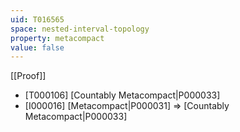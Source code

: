 ```yaml
---
uid: T016565
space: nested-interval-topology
property: metacompact
value: false
---
```

[[Proof]]

* [T000106] [Countably Metacompact|P000033]
* [I000016] [Metacompact|P000031] => [Countably Metacompact|P000033]

